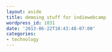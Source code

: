 ```yaml
---
layout: aside
title: demoing stuff for indiewebcamp
wordpress_id: 1031
date: '2013-06-22T10:43:48-07:00'
categories:
- technology
---
```


